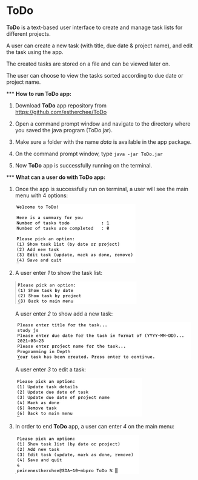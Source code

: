 # ToDo
**ToDo**  is a text-based user interface to create and manage task lists for different  projects.

A user can  create a new task (with title, due date & project name), and edit the task using the app.

The created tasks are stored on a file and can be viewed later on. 

The user can choose to view the tasks sorted according to due date or project name.


 *** **How to run ToDo app:**

1. Download **ToDo** app repository from https://github.com/estherchee/ToDo
2. Open a command prompt window and navigate to the directory where you saved the java program (ToDo.jar). 
3. Make sure a folder with the name *data* is available in the app package.
4. On the command prompt window, type 
   `java -jar ToDo.jar`
   
5. Now **ToDo** app is successfully running on the terminal.


  *** **What can a user do with ToDo app:**
1. Once the app is successfully run on terminal, a user will see the main menu with 4 options:
   
   ![Picture1](https://github.com/estherchee/ToDo/blob/master/Screenshots/ToDoMainMenu.png) 
     
2. A user enter *1* to show the task list:
   
   ![Picture2](https://github.com/estherchee/ToDo/blob/master/Screenshots/ShowTaskList.png)
   

   A user enter *2* to show add a new task:

   ![Picture3](https://github.com/estherchee/ToDo/blob/master/Screenshots/AddNewTask.png)


   A user enter *3* to edit a task:

   ![Picture4](https://github.com/estherchee/ToDo/blob/master/Screenshots/EditTask.png)

3. In order to end **ToDo** app, a user can enter *4* on the main menu:
   
   ![Picture5](https://github.com/estherchee/ToDo/blob/master/Screenshots/ExitTheApp.png)
